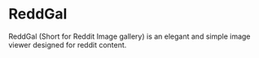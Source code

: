 # ReddGal
ReddGal (Short for Reddit Image gallery) is an elegant and simple image viewer designed for reddit content.
